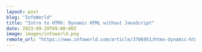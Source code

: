 ```yaml
---
layout: post
blog: "InfoWorld"
title: "Intro to HTMX: Dynamic HTML without JavaScript"
date: 2023-09-20T09:00:00Z
image: images/infoworld.png
remote_url: "https://www.infoworld.com/article/3706951/htmx-dynamic-html-without-the-javascript.html#tk.rss_applicationdevelopment"
---
```

